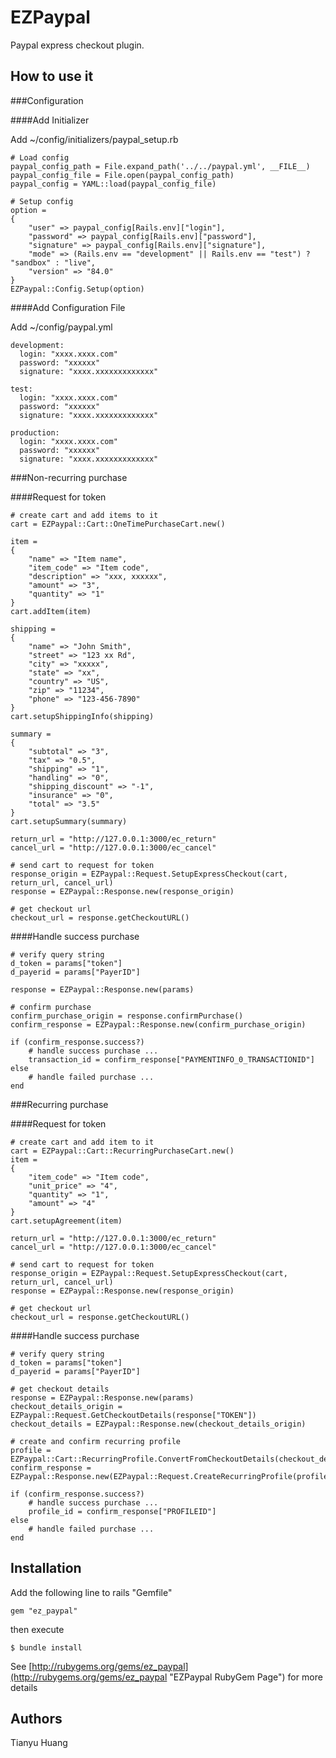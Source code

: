 # EZPaypal

Paypal express checkout plugin.   

## How to use it

###Configuration

####Add Initializer

Add ~/config/initializers/paypal_setup.rb

	# Load config
	paypal_config_path = File.expand_path('../../paypal.yml', __FILE__)
	paypal_config_file = File.open(paypal_config_path)
	paypal_config = YAML::load(paypal_config_file)

	# Setup config
	option =
	{
		"user" => paypal_config[Rails.env]["login"],
		"password" => paypal_config[Rails.env]["password"],
		"signature" => paypal_config[Rails.env]["signature"],
		"mode" => (Rails.env == "development" || Rails.env == "test") ? "sandbox" : "live",
		"version" => "84.0"
	}
	EZPaypal::Config.Setup(option)

####Add Configuration File

Add ~/config/paypal.yml

	development:
	  login: "xxxx.xxxx.com"
	  password: "xxxxxx"
	  signature: "xxxx.xxxxxxxxxxxxx"

	test:
	  login: "xxxx.xxxx.com"
	  password: "xxxxxx"
	  signature: "xxxx.xxxxxxxxxxxxx"

	production:
	  login: "xxxx.xxxx.com"
	  password: "xxxxxx"
	  signature: "xxxx.xxxxxxxxxxxxx"


###Non-recurring purchase

####Request for token

	# create cart and add items to it
	cart = EZPaypal::Cart::OneTimePurchaseCart.new()

	item = 
	{
		"name" => "Item name",
		"item_code" => "Item code",
		"description" => "xxx, xxxxxx",
		"amount" => "3",
		"quantity" => "1"
	}
	cart.addItem(item)

	shipping = 
	{
		"name" => "John Smith",
		"street" => "123 xx Rd",
		"city" => "xxxxx",
		"state" => "xx",
		"country" => "US",
		"zip" => "11234",
		"phone" => "123-456-7890"
	}
	cart.setupShippingInfo(shipping)

	summary = 
	{
		"subtotal" => "3",
		"tax" => "0.5",
		"shipping" => "1",
		"handling" => "0",
		"shipping_discount" => "-1",
		"insurance" => "0",
		"total" => "3.5"
	}
	cart.setupSummary(summary)

	return_url = "http://127.0.0.1:3000/ec_return"
	cancel_url = "http://127.0.0.1:3000/ec_cancel"

	# send cart to request for token
	response_origin = EZPaypal::Request.SetupExpressCheckout(cart, return_url, cancel_url)
	response = EZPaypal::Response.new(response_origin)

	# get checkout url
	checkout_url = response.getCheckoutURL()

####Handle success purchase

	# verify query string
	d_token = params["token"]
	d_payerid = params["PayerID"]

	response = EZPaypal::Response.new(params)

	# confirm purchase 
	confirm_purchase_origin = response.confirmPurchase()
	confirm_response = EZPaypal::Response.new(confirm_purchase_origin)

	if (confirm_response.success?)
		# handle success purchase ...
		transaction_id = confirm_response["PAYMENTINFO_0_TRANSACTIONID"]
	else
		# handle failed purchase ...
	end

###Recurring purchase

####Request for token

	# create cart and add item to it
	cart = EZPaypal::Cart::RecurringPurchaseCart.new()
	item = 
	{
		"item_code" => "Item code",
		"unit_price" => "4",
		"quantity" => "1",
		"amount" => "4"
	}
	cart.setupAgreement(item)

	return_url = "http://127.0.0.1:3000/ec_return"
	cancel_url = "http://127.0.0.1:3000/ec_cancel"

	# send cart to request for token
	response_origin = EZPaypal::Request.SetupExpressCheckout(cart, return_url, cancel_url)
	response = EZPaypal::Response.new(response_origin)

	# get checkout url
	checkout_url = response.getCheckoutURL()

####Handle success purchase

	# verify query string
	d_token = params["token"]
	d_payerid = params["PayerID"]

	# get checkout details
	response = EZPaypal::Response.new(params)
	checkout_details_origin = EZPaypal::Request.GetCheckoutDetails(response["TOKEN"])
	checkout_details = EZPaypal::Response.new(checkout_details_origin)

	# create and confirm recurring profile
	profile = EZPaypal::Cart::RecurringProfile.ConvertFromCheckoutDetails(checkout_details)
	confirm_response = EZPaypal::Response.new(EZPaypal::Request.CreateRecurringProfile(profile))

	if (confirm_response.success?)
		# handle success purchase ...
		profile_id = confirm_response["PROFILEID"]
	else
		# handle failed purchase ...
	end

## Installation

Add the following line to rails "Gemfile"

	gem "ez_paypal"

then execute

	$ bundle install


See [http://rubygems.org/gems/ez_paypal](http://rubygems.org/gems/ez_paypal "EZPaypal RubyGem Page") for more details

## Authors

Tianyu Huang

